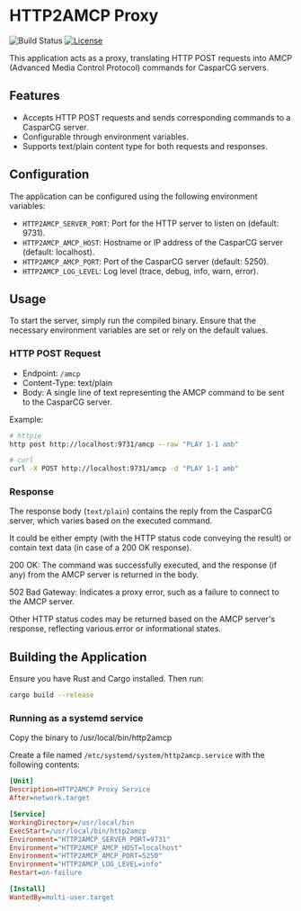 # HTTP2AMCP Proxy

![Build Status](https://github.com/aveco-automation/http2amcp/actions/workflows/build.yml/badge.svg)
[![License](https://img.shields.io/badge/License-Apache_2.0-blue.svg)](https://opensource.org/licenses/Apache-2.0)

This application acts as a proxy, translating HTTP POST requests 
into AMCP (Advanced Media Control Protocol) commands for CasparCG servers.

## Features

- Accepts HTTP POST requests and sends corresponding commands to a CasparCG server.
- Configurable through environment variables.
- Supports text/plain content type for both requests and responses.

## Configuration

The application can be configured using the following environment variables:

- `HTTP2AMCP_SERVER_PORT`: Port for the HTTP server to listen on (default: 9731).
- `HTTP2AMCP_AMCP_HOST`: Hostname or IP address of the CasparCG server (default: localhost).
- `HTTP2AMCP_AMCP_PORT`: Port of the CasparCG server (default: 5250).
- `HTTP2AMCP_LOG_LEVEL`: Log level (trace, debug, info, warn, error).

## Usage

To start the server, simply run the compiled binary. 
Ensure that the necessary environment variables are set or rely on the default values.


### HTTP POST Request

- Endpoint: `/amcp`
- Content-Type: text/plain
- Body: A single line of text representing the AMCP command to be sent to the CasparCG server.

Example:

```bash
# httpie
http post http://localhost:9731/amcp --raw "PLAY 1-1 amb"

# curl
curl -X POST http://localhost:9731/amcp -d "PLAY 1-1 amb"
```

### Response

The response body (`text/plain`) contains the reply from the CasparCG server, which varies based on the executed command. 

It could be either empty (with the HTTP status code conveying the result) or contain text data (in case of a 200 OK response).

200 OK: The command was successfully executed, and the response (if any) from the AMCP server is returned in the body.

502 Bad Gateway: Indicates a proxy error, such as a failure to connect to the AMCP server.

Other HTTP status codes may be returned based on the AMCP server's response, reflecting various error or informational states.

## Building the Application

Ensure you have Rust and Cargo installed. Then run:

```bash
cargo build --release
```

### Running as a systemd service

Copy the binary to /usr/local/bin/http2amcp

Create a file named `/etc/systemd/system/http2amcp.service` with the following contents:

```ini
[Unit]
Description=HTTP2AMCP Proxy Service
After=network.target

[Service]
WorkingDirectory=/usr/local/bin
ExecStart=/usr/local/bin/http2amcp
Environment="HTTP2AMCP_SERVER_PORT=9731"
Environment="HTTP2AMCP_AMCP_HOST=localhost"
Environment="HTTP2AMCP_AMCP_PORT=5250"
Environment="HTTP2AMCP_LOG_LEVEL=info"
Restart=on-failure

[Install]
WantedBy=multi-user.target
```


